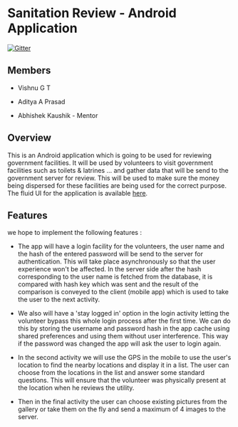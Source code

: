 Sanitation Review - Android Application
======================================

[![Gitter](https://badges.gitter.im/Join%20Chat.svg)](https://gitter.im/Aditya8795/PublicWorks?utm_source=badge&utm_medium=badge&utm_campaign=pr-badge&utm_content=badge)


Members
----------

* Vishnu G T

* Aditya A Prasad

* Abhishek Kaushik - Mentor


Overview
--------

This is an Android application which is going to be used for reviewing government facilities.
It will be used by volunteers to visit government facilities such as toilets & latrines ... 
and gather data that will be send to the government server for review.
This will be used to make sure the money being dispersed for these facilities are being used
for the correct purpose.
The fluid UI for the application is available [here][1].


Features
--------

we hope to implement the following features :

* The app will have a login facility for the volunteers, the user name and the hash of the entered password will be send to the server for authentication. This will take place asynchronously so that the user experience won't be affected.
In the server side after the hash corresponding to the user name is fetched from the database, it is compared with hash key which was sent and the result of the comparison is conveyed to the client (mobile app) which is used to take the 
user to the next activity.

* We also will have a 'stay logged in' option in the login activity letting the volunteer bypass this whole login process
after the first time. We can do this by storing the username and password hash in the app cache using shared preferences
and using them without user interference. This way if the password was changed the app will ask the user to login again.

* In the second activity we will use the GPS in the mobile to use the user's location to find the nearby locations 
and display it in a list. The user can choose from the locations in the list and answer some standard questions.
This will ensure that the volunteer was physically present at the location when he reviews the utility.

* Then in the final activity the user can choose existing pictures from the gallery or take them on the fly and send
a maximum of 4 images to the server.


[1]: https://www.fluidui.com/editor/live/preview/p_y4JUtRyz6cc2o762Q3HdPZVve4l7Sizi.1420968044593
